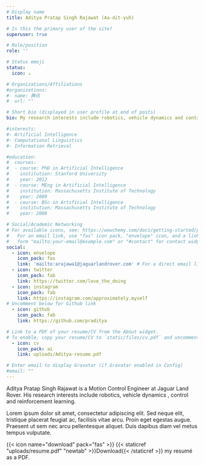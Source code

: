 ```yaml
---
# Display name
title: Aditya Pratap Singh Rajawat (Aa-dit-yuh)

# Is this the primary user of the site?
superuser: true

# Role/position
role: ''

# Status emoji
status:
  icon: ☕️

# Organizations/Affiliations
#organizations:
#- name: 腾讯
#  url: ""

# Short bio (displayed in user profile at end of posts)
bio: My research interests include robotics, vehicle dynamics and control.

#interests:
#- Artificial Intelligence
#- Computational Linguistics
#- Information Retrieval

#education:
#  courses:
#  - course: PhD in Artificial Intelligence
#    institution: Stanford University
#    year: 2012
#  - course: MEng in Artificial Intelligence
#    institution: Massachusetts Institute of Technology
#    year: 2009
#  - course: BSc in Artificial Intelligence
#    institution: Massachusetts Institute of Technology
#    year: 2008

# Social/Academic Networking
# For available icons, see: https://wowchemy.com/docs/getting-started/page-builder/#icons
#   For an email link, use "fas" icon pack, "envelope" icon, and a link in the
#   form "mailto:your-email@example.com" or "#contact" for contact widget.
social:
  - icon: envelope
    icon_pack: fas
    link: 'mailto:arajawa1@jaguarlandrover.com' # For a direct email link, use "mailto:arajawa1@jaguarlandrover.com".
  - icon: twitter
    icon_pack: fab
    link: https://twitter.com/love_the_doing
  - icon: instagram
    icon_pack: fab
    link: https://instagram.com/approximately.myself
# Uncomment below for Github link
  - icon: github
    icon_pack: fab
    link: https://github.com/praditya

# Link to a PDF of your resume/CV from the About widget.
# To enable, copy your resume/CV to `static/files/cv.pdf` and uncomment the lines below.
  - icon: cv
    icon_pack: ai
    link: uploads/Aditya-resume.pdf

# Enter email to display Gravatar (if Gravatar enabled in Config)
#email: ""
---
```


Aditya Pratap Singh Rajawat is a Motion Control Engineer at Jaguar Land Rover. His research interests include robotics, vehicle dynamics , control and reinforcement learning. 

Lorem ipsum dolor sit amet, consectetur adipiscing elit. Sed neque elit, tristique placerat feugiat ac, facilisis vitae arcu. Proin eget egestas augue. Praesent ut sem nec arcu pellentesque aliquet. Duis dapibus diam vel metus tempus vulputate.

{{< icon name="download" pack="fas" >}} {{< staticref "uploads/resume.pdf" "newtab" >}}Download{{< /staticref >}} my resumé as a PDF.
